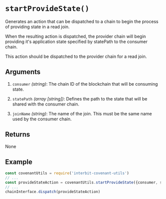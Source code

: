 # `startProvideState()`

Generates an action that can be dispatched to a chain to begin the
process of providing state in a read join.

When the resulting action is dispatched, the provider chain will begin
providing it's application state specified by statePath to the consumer
chain.

This action should be dispatched to the provider chain for a read join.


## Arguments

1. `consumer` *(string)*: The chain ID of the blockchain that will be
   consuming state.

2. `statePath` *(array [string])*: Defines the path to the state that
   will be shared with the consumer chain.

3. `joinName` *(string)*: The name of the join. This must be the same
   name used by the consumer chain.


## Returns

None


## Example

```js
const covenantUtils = require('interbit-covenant-utils')
// ...
const provideStateAction = covenantUtils.startProvideState({consumer, statePath, joinName})
// ...
chainInterface.dispatch(provideStateAction)
```
